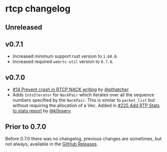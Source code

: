 # rtcp changelog

## Unreleased

## v0.7.1

* Increased minimum support rust version to `1.60.0`.
* Increased required `webrtc-util` version to `0.7.0`.

## v0.7.0

* [#14 Prevent crash in RTCP NACK writing](https://github.com/webrtc-rs/rtcp/pull/14) by [@pthatcher](https://github.com/pthatcher).
* Adds `IntoIterator` for `NackPair` which iterates over all the sequence numbers specified by the `NackPair`. This is similar to `packet_list` but without requiring the allocation of a Vec. Added in [#225 Add RTP Stats to stats report](https://github.com/webrtc-rs/webrtc/pull/225) by [@k0nserv](https://github.com/k0nserv).


## Prior to 0.7.0

Before 0.7.0 there was no changelog, previous changes are sometimes, but not always, available in the [GitHub Releases](https://github.com/webrtc-rs/rtcp/releases).

